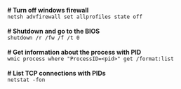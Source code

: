 **# Turn off windows firewall**<br>
`netsh advfirewall set allprofiles state off`<br>
<br>
**# Shutdown and go to the BIOS**<br>
`shutdown /r /fw /f /t 0`<br>
<br>
**# Get information about the process with PID**<br>
`wmic process where "ProcessID=<pid>" get /format:list`<br>
<br>
**# List TCP connections with PIDs**<br>
`netstat -fon`<br>
